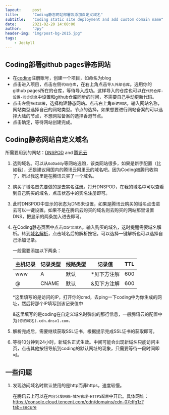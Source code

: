 ```yaml
---
layout:     post
title:      "Coding静态网站部署及添加自定义域名"
subtitle:   "Coding static site deployment and add custom domain name"
date:       2021-02-20 14:00:00
author:     "Jpy"
header-img: "img/post-bg-2015.jpg"
tags:
    - Jeckyll
---
```


## Coding部署github pages静态网站

* 在[coding](https://coding.net)注册账号，创建一个项目，如命名为blog
* 点击进入项目，点击左侧`代码仓库`，在右上角点击`导入外部仓库`。选用你的github pages所在的仓库，等待导入成功。这样导入的仓库也可以在`代码仓库-设置-同步信息`中设置和github仓库同步的时间，不需要自己手动更新代码。
* 点击左侧`持续部署`，选择构建静态网站。点击右上角`新建网站`，输入网站名称，网站类型选择自己的网站类型。节点的选择，如果想要进行网站备案的可以选择大陆的节点，不想网站备案的选择香港节点。
* 点击确定，等待网站创建完成。

## Coding静态网站自定义域名

所需要用到的网站：[DNSPOD](https://www.dnspod.cn/login?s_url=http%3A%2F%2Fconsole.dnspod.cn%2Fdns%2Flist%3Fsource%3Dcloud%26page%3Dconsole%26from%3Dcns_list_button) and [腾讯云](https://cloud.tencent.com)

1. 选购域名。可以从`GoDaddy`等网站选购，该类网站很多，如果是新手配置（比如我），还是建议用国内的腾讯云阿里云的域名吧。因为Coding被腾讯收购了，所以我这里是在腾讯云买了一个域名。

2. 购买了域名首先要做的是去实名注册。打开DNSPOD，在我的域名中可以查看到自己购买的域名，点击状态中的实名注册即可。

3. 此时DNSPOD中显示的状态为DNS未设置，如果是腾讯云购买的域名点击进去可以一键设置。如果不是在腾讯云购买的域名则去购买的网站那里设置DNS，把显示的两条加入进去即可。

4. 在Coding静态页面中点击`自定义域名`。输入购买的域名，这时提醒需要域名解析。转到[域名解析](https://console.cloud.tencent.com/cns)，点击域名后的解析按钮。可以选择一键解析也可以选择自己添加记录。

   一般需要添加以下两条：

   | 主机记录 | 记录类型 | 线路类型 | 记录值      | TTL  |
   | -------- | -------- | -------- | ----------- | ---- |
   | www      | A        | 默认     | *见下方注解 | 600  |
   | @        | CNAME    | 默认     | &见下方注解 | 600  |

   *这里填写的是访问的IP，打开你的cmd，去ping一下coding中为你生成的网址，然后将那个IP填写到该记录值中

   &这里填写的是coding在自定义域名时弹出的那行信息，一般腾讯云的配置中为`(你的域名).cdn.dnsv1.com.`

5. 解析完成后，需要继续获取SSL证书，根据提示完成SSL证书的获取即可。

6. 等待10分钟到24小时，新域名正式生效。中间可能会出现新域名只能访问主页，点击其他按钮导航到coding的默认网址的现象，只需要等待一段时间即可。

## 一些问题

1. 发现访问域名时默认使用的是http而非https，速度较慢。

   在腾讯云上可以在`内容分发网络-域名管理-HTTPS配置`中开启。具体网址：https://console.cloud.tencent.com/cdn/domains/cdn-07clfg1z?tab=secure

